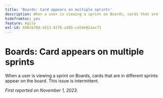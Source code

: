 ```yaml
---
title: 'Boards: Card appears on multiple sprints'
description: When a user is viewing a sprint on Boards, cards that are in different sprints appear on the board. This issue is intermittent.
hidefromtoc: yes
feature: Agile
exl-id: 660cb70d-a513-4176-a205-ca54e02aac71
---
```

# Boards: Card appears on multiple sprints
<!--
>[!NOTE]
>
>This issue was fixed on January 12, 2024.-->

When a user is viewing a sprint on Boards, cards that are in different sprints appear on the board. This issue is intermittent.

_First reported on November 1, 2023._
